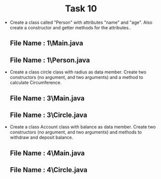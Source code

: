 <h1 align="center">
  Task 10
</h1> 

* Create a class called "Person" with attributes "name" and "age". Also create a constructor and getter methods for the attributes..
  ## File Name : 1\Main.java
  ## File Name : 1\Person.java
  
* Create a class circle class with radius as data member. Create two constructors (no argument, and two arguments) and a method to calculate Circumference.
  ## File Name : 3\Main.java
  ## File Name : 3\Circle.java
  
* Create a class Account class with balance as data member. Create two constructors (no argument, and two arguments) and methods to withdraw and deposit balance.
  ## File Name : 4\Main.java
  ## File Name : 4\Circle.java